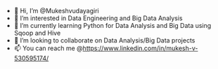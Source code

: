 - 👋 Hi, I’m @Mukeshvudayagiri
- 👀 I’m interested in Data Engineering and Big Data Analysis
- 🌱 I’m currently learning  Python for Data Analysis and Big Data using Sqoop and Hive
- 💞️ I’m looking to collaborate on Data Analysis/Big Data projects  
- 📫 You can reach me @https://www.linkedin.com/in/mukesh-v-530595174/ 

<!---
Mukeshvudayagiri/Mukeshvudayagiri is a ✨ special ✨ repository because its `README.md` (this file) appears on your GitHub profile.
You can click the Preview link to take a look at your changes.
--->
